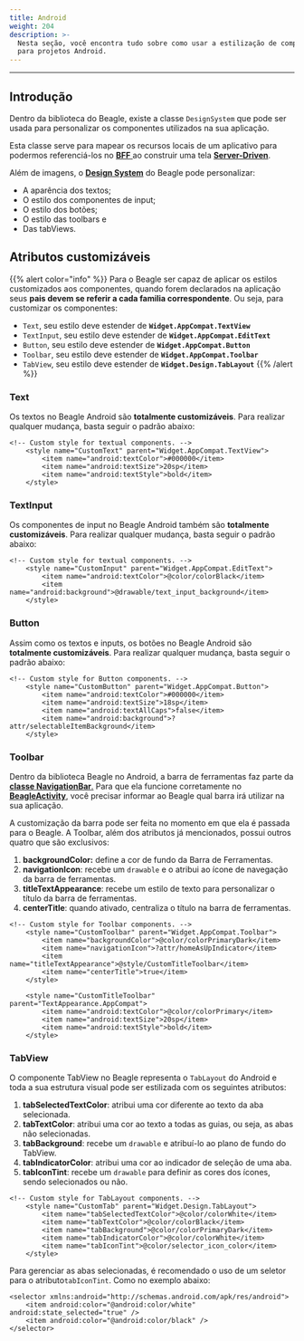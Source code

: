 ```yaml
---
title: Android
weight: 204
description: >-
  Nesta seção, você encontra tudo sobre como usar a estilização de componentes
  para projetos Android.
---
```


---

## Introdução

Dentro da biblioteca do Beagle, existe a classe `DesignSystem` que pode ser usada para personalizar os componentes utilizados na sua aplicação.

Esta classe serve para mapear os recursos locais de um aplicativo para podermos referenciá-los no [**BFF** ](/pt/home/key-concepts#backend-for-frontend)ao construir uma tela [**Server-Driven**](/pt/home/key-concepts#server-driven-ui).

Além de imagens, o [**Design System**](/pt/home/key-concepts#design-system) do Beagle pode personalizar:

- A aparência dos textos;
- O estilo dos componentes de input;
- O estilo dos botões;
- O estilo das toolbars e
- Das tabViews.

## Atributos customizáveis

{{% alert color="info" %}}
Para o Beagle ser capaz de aplicar os estilos customizados aos componentes, quando forem declarados na aplicação seus **pais devem se referir a cada familia correspondente**. Ou seja, para customizar os componentes:

- `Text`, seu estilo deve estender de **`Widget.AppCompat.TextView`**
- `TextInput`, seu estilo deve estender de **`Widget.AppCompat.EditText`**
- `Button`, seu estilo deve estender de **`Widget.AppCompat.Button`**
- `Toolbar`, seu estilo deve estender de **`Widget.AppCompat.Toolbar`**
- `TabView`, seu estilo deve estender de **`Widget.Design.TabLayout`**
  {{% /alert %}}

### Text

Os textos no Beagle Android são **totalmente customizáveis**. Para realizar qualquer mudança, basta seguir o padrão abaixo:

```markup
<!-- Custom style for textual components. -->
    <style name="CustomText" parent="Widget.AppCompat.TextView">
        <item name="android:textColor">#000000</item>
        <item name="android:textSize">20sp</item>
        <item name="android:textStyle">bold</item>
    </style>
```

### TextInput

Os componentes de input no Beagle Android também são **totalmente customizáveis**. Para realizar qualquer mudança, basta seguir o padrão abaixo:

```markup
<!-- Custom style for textual components. -->
    <style name="CustomInput" parent="Widget.AppCompat.EditText">
        <item name="android:textColor">@color/colorBlack</item>
        <item name="android:background">@drawable/text_input_background</item>
    </style>
```

### Button

Assim como os textos e inputs, os botões no Beagle Android são **totalmente customizáveis**. Para realizar qualquer mudança, basta seguir o padrão abaixo:

```markup
<!-- Custom style for Button components. -->
    <style name="CustomButton" parent="Widget.AppCompat.Button">
        <item name="android:textColor">#000000</item>
        <item name="android:textSize">18sp</item>
        <item name="android:textAllCaps">false</item>
        <item name="android:background">?attr/selectableItemBackground</item>
    </style>
```

### Toolbar

Dentro da biblioteca Beagle no Android, a barra de ferramentas faz parte da [**classe NavigationBar**.](/pt/home/api/screen/navigation-bar) Para que ela funcione corretamente no [**BeagleActivity**](/pt/home/get-started/creating-a-project-from-scratch/case-android#passo-4-criar-o-appbeagleactivity), você precisar informar ao Beagle qual barra irá utilizar na sua aplicação.

A customização da barra pode ser feita no momento em que ela é passada para o Beagle. A Toolbar, além dos atributos já mencionados, possui outros quatro que são exclusivos:

1. **backgroundColor:** define a cor de fundo da Barra de Ferramentas.
2. **navigationIcon**: recebe um `drawable` e o atribui ao ícone de navegação da barra de ferramentas.
3. **titleTextAppearance**: recebe um estilo de texto para personalizar o título da barra de ferramentas.
4. **centerTitle**: quando ativado, centraliza o título na barra de ferramentas.

```markup
<!-- Custom style for Toolbar components. -->
    <style name="CustomToolbar" parent="Widget.AppCompat.Toolbar">
        <item name="backgroundColor">@color/colorPrimaryDark</item>
        <item name="navigationIcon">?attr/homeAsUpIndicator</item>
        <item name="titleTextAppearance">@style/CustomTitleToolbar</item>
        <item name="centerTitle">true</item>
    </style>

    <style name="CustomTitleToolbar" parent="TextAppearance.AppCompat">
        <item name="android:textColor">@color/colorPrimary</item>
        <item name="android:textSize">20sp</item>
        <item name="android:textStyle">bold</item>
    </style>
```

### TabView

O componente TabView no Beagle representa o `TabLayout` do Android e toda a sua estrutura visual pode ser estilizada com os seguintes atributos:

1. **tabSelectedTextColor**: atribui uma cor diferente ao texto da aba selecionada.
2. **tabTextColor**: atribui uma cor ao texto a todas as guias, ou seja, as abas não selecionadas.
3. **tabBackground**: recebe um `drawable` e atribuí-lo ao plano de fundo do TabView.
4. **tabIndicatorColor**: atribui uma cor ao indicador de seleção de uma aba.
5. **tabIconTint**: recebe um `drawable` para definir as cores dos ícones, sendo selecionados ou não.

```markup
<!-- Custom style for TabLayout components. -->
    <style name="CustomTab" parent="Widget.Design.TabLayout">
        <item name="tabSelectedTextColor">@color/colorWhite</item>
        <item name="tabTextColor">@color/colorBlack</item>
        <item name="tabBackground">@color/colorPrimaryDark</item>
        <item name="tabIndicatorColor">@color/colorWhite</item>
        <item name="tabIconTint">@color/selector_icon_color</item>
    </style>
```

Para gerenciar as abas selecionadas, é recomendado o uso de um seletor para o atributo`tabIconTint`. Como no exemplo abaixo:

```markup
<selector xmlns:android="http://schemas.android.com/apk/res/android">
    <item android:color="@android:color/white" android:state_selected="true" />
    <item android:color="@android:color/black" />
</selector>
```
